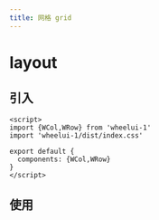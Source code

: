 ```yaml
---
title: 网格 grid
---
```

# layout
## 引入
```
<script>
import {WCol,WRow} from 'wheelui-1'
import 'wheelui-1/dist/index.css'

export default {
  components: {WCol,WRow}
}
</script>
```
## 使用

<ClientOnly>
<grid-demo></grid-demo>
</ClientOnly>